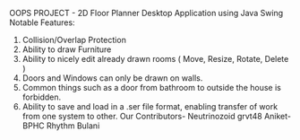 OOPS PROJECT - 2D Floor Planner
Desktop Application using Java Swing
Notable Features:
1) Collision/Overlap Protection
2) Ability to draw Furniture
3) Ability to nicely edit already drawn rooms ( Move, Resize, Rotate, Delete )
4) Doors and Windows can only be drawn on walls.
5) Common things such as a door from bathroom to outside the house is forbidden.
6) Ability to save and load in a .ser file format, enabling transfer of work from one system to other.
Our Contributors-
Neutrinozoid
grvt48
Aniket-BPHC
Rhythm Bulani
